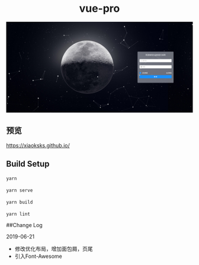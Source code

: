 <h1 align="center"> vue-pro </h1>
<div align="center">
  <img src="https://raw.githubusercontent.com/xiaoksks/vue-pro/master/src/assets/img/preview.png" />
</div>

## 预览
https://xiaoksks.github.io/


## Build Setup
```
yarn

yarn serve

yarn build

yarn lint
```

##Change Log

2019-06-21
* 修改优化布局，增加面包屑，页尾
* 引入Font-Awesome

